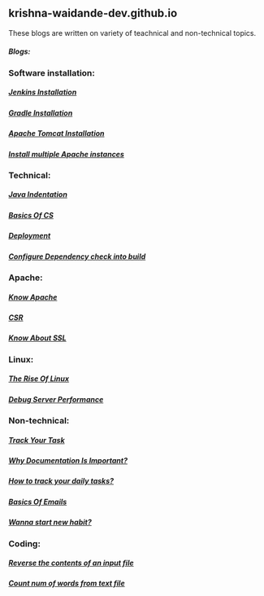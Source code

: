## krishna-waidande-dev.github.io

These blogs are written on variety of teachnical and non-technical topics.

##### Blogs:

### Software installation:

##### [Jenkins Installation](https://krishna-waidande-dev.github.io/krishna-waidande.github.io/Jenkins)
##### [Gradle Installation](https://krishna-waidande-dev.github.io/krishna-waidande.github.io/gradle)
##### [Apache Tomcat Installation](https://krishna-waidande-dev.github.io/krishna-waidande.github.io/tomcat)
##### [Install multiple Apache instances](https://krishna-waidande-dev.github.io/krishna-waidande.github.io/Multiple_Apache)

### Technical:

##### [Java Indentation](https://krishna-waidande-dev.github.io/krishna-waidande.github.io/JavaIndentation)
##### [Basics Of CS](https://krishna-waidande-dev.github.io/krishna-waidande.github.io/cs_basic)
##### [Deployment](https://krishna-waidande-dev.github.io/krishna-waidande.github.io/Deployment)
##### [Configure Dependency check into build](https://krishna-waidande-dev.github.io/krishna-waidande.github.io/dependencycheck)

### Apache:

##### [Know Apache](https://krishna-waidande-dev.github.io/krishna-waidande.github.io/Apache)
##### [CSR](https://krishna-waidande-dev.github.io/krishna-waidande.github.io/CSR)
##### [Know About SSL](https://krishna-waidande-dev.github.io/krishna-waidande.github.io/SSL_working)

### Linux:

##### [The Rise Of Linux](https://krishna-waidande-dev.github.io/krishna-waidande.github.io/know_linux)
##### [Debug Server Performance](https://krishna-waidande-dev.github.io/krishna-waidande.github.io/system_statistic)

### Non-technical:

##### [Track Your Task](https://krishna-waidande-dev.github.io/krishna-waidande.github.io/trello)
##### [Why Documentation Is Important?](https://krishna-waidande-dev.github.io/krishna-waidande.github.io/document)
##### [How to track your daily tasks?](https://krishna-waidande-dev.github.io/krishna-waidande.github.io/trello)
##### [Basics Of Emails](https://krishna-waidande-dev.github.io/krishna-waidande.github.io/Email)
##### [Wanna start new habit?](https://krishna-waidande-dev.github.io/krishna-waidande.github.io/habit)

### Coding:

##### [Reverse the contents of an input file](https://krishna-waidande-dev.github.io/krishna-waidande.github.io/Assignment1)
##### [Count num of words from text file](https://krishna-waidande-dev.github.io/krishna-waidande.github.io/Assignment2)
